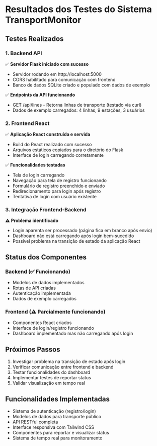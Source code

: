 # Resultados dos Testes do Sistema TransportMonitor

## Testes Realizados

### 1. Backend API
✅ **Servidor Flask iniciado com sucesso**
- Servidor rodando em http://localhost:5000
- CORS habilitado para comunicação com frontend
- Banco de dados SQLite criado e populado com dados de exemplo

✅ **Endpoints da API funcionando**
- GET /api/lines - Retorna linhas de transporte (testado via curl)
- Dados de exemplo carregados: 4 linhas, 9 estações, 3 usuários

### 2. Frontend React
✅ **Aplicação React construída e servida**
- Build do React realizado com sucesso
- Arquivos estáticos copiados para o diretório do Flask
- Interface de login carregando corretamente

✅ **Funcionalidades testadas**
- Tela de login carregando
- Navegação para tela de registro funcionando
- Formulário de registro preenchido e enviado
- Redirecionamento para login após registro
- Tentativa de login com usuário existente

### 3. Integração Frontend-Backend
⚠️ **Problema identificado**
- Login aparenta ser processado (página fica em branco após envio)
- Dashboard não está carregando após login bem-sucedido
- Possível problema na transição de estado da aplicação React

## Status dos Componentes

### Backend (✅ Funcionando)
- Modelos de dados implementados
- Rotas de API criadas
- Autenticação implementada
- Dados de exemplo carregados

### Frontend (⚠️ Parcialmente funcionando)
- Componentes React criados
- Interface de login/registro funcionando
- Dashboard implementado mas não carregando após login

## Próximos Passos
1. Investigar problema na transição de estado após login
2. Verificar comunicação entre frontend e backend
3. Testar funcionalidades do dashboard
4. Implementar testes de reportar status
5. Validar visualização em tempo real

## Funcionalidades Implementadas
- Sistema de autenticação (registro/login)
- Modelos de dados para transporte público
- API RESTful completa
- Interface responsiva com Tailwind CSS
- Componentes para reportar e visualizar status
- Sistema de tempo real para monitoramento

